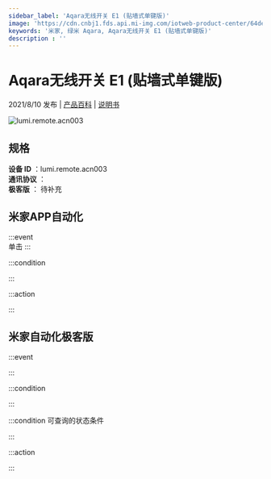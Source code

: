 ```yaml
---
sidebar_label: 'Aqara无线开关 E1 (贴墙式单键版)'
image: 'https://cdn.cnbj1.fds.api.mi-img.com/iotweb-product-center/64de0437ae61e78bf4e2324b8ba4cb8e_a5b77920c41e27a0a7751fea6a87bb9e_E1-2.2.png?GalaxyAccessKeyId=AKVGLQWBOVIRQ3XLEW&Expires=9223372036854775807&Signature=QhT+4ZDQt2scUkz+FyxSAcK2cBs='
keywords: '米家, 绿米 Aqara, Aqara无线开关 E1 (贴墙式单键版)'
description : ''
---
```

# Aqara无线开关 E1 (贴墙式单键版)

2021/8/10 发布 | [产品百科](https://home.mi.com/webapp/content/baike/product/index.html?model=lumi.remote.acn003/) | [说明书](https://home.mi.com/views/introduction.html?model=lumi.remote.acn003&region=cn)

![lumi.remote.acn003](https://cdn.cnbj1.fds.api.mi-img.com/iotweb-product-center/64de0437ae61e78bf4e2324b8ba4cb8e_a5b77920c41e27a0a7751fea6a87bb9e_E1-2.2.png?GalaxyAccessKeyId=AKVGLQWBOVIRQ3XLEW&Expires=9223372036854775807&Signature=QhT+4ZDQt2scUkz+FyxSAcK2cBs=)

## 规格  
> 
**设备 ID** ：lumi.remote.acn003  
**通讯协议** ：  
**极客版**  ： 待补充 


## 米家APP自动化  

:::event  
单击
:::

:::condition  

:::

:::action   

:::

## 米家自动化极客版  

:::event  

:::

:::condition  

:::

:::condition 可查询的状态条件  

:::

:::action  

:::

        
